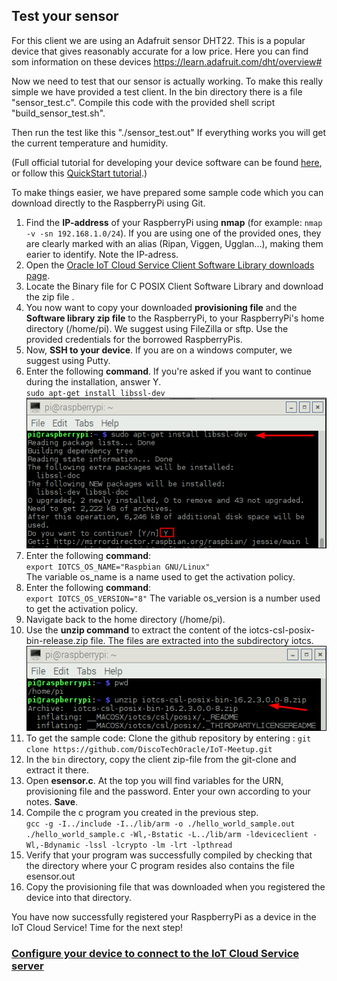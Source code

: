 ## Test your sensor ##

For this client we are using an Adafruit sensor DHT22. This is a popular device that gives reasonably accurate for a low price. Here you can find som information on these devices https://learn.adafruit.com/dht/overview#

Now we need to test that our sensor is actually working. To make this really simple we have provided a test client. In the bin directory there is a file "sensor_test.c". Compile this code with the provided shell script "build_sensor_test.sh".

Then run the test like this "./sensor_test.out"
If everything works you will get the current temperature and humidity.



(Full official tutorial for developing your device software can be found [here](https://docs.oracle.com/en/cloud/paas/iot-cloud/iotgs/developing-device-software-using-client-software-libraries1.html "Developing Device Software Using the Client Software Libraries"), or follow this [QuickStart tutorial](http://www.oracle.com/webfolder/technetwork/tutorials/obe/cloud/iot/IoT%20Quick%20Start%20CPOSIX/IoTQuickStartCPOSIX.html "POSIX Application on a Raspberry Pi").)

To make things easier, we have prepared some sample code which you can download directly to the RaspberryPi using Git.

1. Find the **IP-address** of your RaspberryPi using **nmap** (for example: `nmap -v -sn 192.168.1.0/24`). If you are using one of the provided ones, they are clearly marked with an alias (Ripan, Viggen, Ugglan...), making them earier to identify. Note the IP-adress.
2. Open the [Oracle IoT Cloud Service Client Software Library downloads page](http://www.oracle.com/technetwork/topics/cloud/downloads/iot-client-libraries-2705514.html).
3. Locate the Binary file for C POSIX Client Software Library and download the zip file .
4. You now want to copy your downloaded **provisioning file** and the **Software library zip file** to the RaspberryPi, to your RaspberryPi's home directory (/home/pi). We suggest using FileZilla or sftp.  Use the provided credentials for the borrowed RaspberryPis.
5. Now, **SSH to your device**. If you are on a windows computer, we suggest using Putty.
6. Enter the following **command**. If you're asked if you want to continue during the installation, answer Y.  
   `sudo apt-get install libssl-dev`  
   ![unzip](images/dwninst_02.png)  
6. Enter the following **command**:  
   `export IOTCS_OS_NAME="Raspbian GNU/Linux"`  
   The variable os_name is a name used to get the activation policy.  
6. Enter the following **command**:  
   `export IOTCS_OS_VERSION="8"`
   The variable os_version is a number used to get the activation policy.  
6. Navigate back to the home directory (/home/pi).
7. Use the **unzip command** to extract the content of the iotcs-csl-posix-bin-release.zip file. The files are extracted into the subdirectory iotcs.  
   ![unzip](images/dwninst_06.png)  
8. To get the sample code: Clone the github repository by entering : `git clone https://github.com/DiscoTechOracle/IoT-Meetup.git`
9.  In the `bin` directory, copy the client zip-file from the git-clone and extract it there.
10. Open **esensor.c**. At the top you will find variables for the URN, provisioning file and the password. Enter your own according to your notes. **Save**.
11. Compile the c program you created in the previous step.  
   `gcc -g -I../include -I../lib/arm -o ./hello_world_sample.out ./hello_world_sample.c -Wl,-Bstatic -L../lib/arm -ldeviceclient -Wl,-Bdynamic -lssl -lcrypto -lm -lrt -lpthread`
12. Verify that your program was successfully compiled by checking that the directory where your C program resides also contains the file esensor.out
13. Copy the provisioning file that was downloaded when you registered the device into that directory.


You have now successfully registered your RaspberryPi as a device in the IoT Cloud Service! Time for the next step!

### [Configure your device to connect to the IoT Cloud Service server](configure.md) ###
